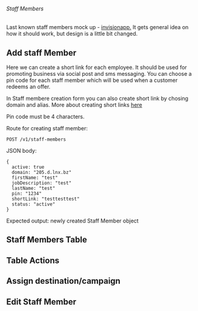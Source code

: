 ###### Staff Members

Last known staff members mock up - [invisionapp.](https://projects.invisionapp.com/share/SVUOPET2KYG#/)
It gets general idea on how it should work, but design is a little bit changed.

## Add staff Member

Here we can create a short link for each employee. It should be used for promoting business via social post and sms messaging. You can choose a pin code for each staff member which will be used when a customer redeems an offer.

In Staff membere creation form you can also create short link by chosing domain and alias. More about creating short links [here](short-link.md)

Pin code must be 4 characters.

Route for creating staff member:

```
POST /v1/staff-members
```

JSON body:

```
{
  active: true
  domain: "205.d.lnx.bz"
  firstName: "test"
  jobDescription: "test"
  lastName: "test"
  pin: "1234"
  shortLink: "testtesttest"
  status: "active"
}
```

Expected output: newly created Staff Member object
## Staff Members Table

## Table Actions

## Assign destination/campaign

## Edit Staff Member